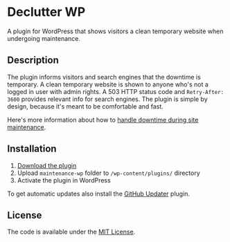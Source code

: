 # Declutter WP

A plugin for WordPress that shows visitors a clean temporary website when undergoing maintenance.

## Description

The plugin informs visitors and search engines that the downtime is temporary. A clean temporary website is shown to anyone who's not a logged in user with admin rights. A 503 HTTP status code and `Retry-After: 3600` provides relevant info for search engines. The plugin is simple by design, because it's meant to be comfortable and fast.

Here's more information about how to [handle downtime during site maintenance](https://moz.com/blog/how-to-handle-downtime-during-site-maintenance).

## Installation

1. [Download the plugin](https://github.com/operat/maintenance-wp/archive/master.zip)
2. Upload `maintenance-wp` folder to `/wp-content/plugins/` directory
3. Activate the plugin in WordPress

To get automatic updates also install the [GitHub Updater](https://github.com/afragen/github-updater) plugin.

## License

The code is available under the [MIT License](LICENSE.md).
